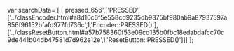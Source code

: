 var searchData= \[
\[\'pressed\_656\',\[\'PRESSED\',\[\'../classEncoder.html\#a8d10c6f5e558cd9235db9375bf980ab9a87937597a856f96152bfafd977fd736c\',1,\'Encoder::PRESSED()\'\],\[\'../classResetButton.html\#a57b758360f53e09cd135b0fbc18edabdafcc70c9de441b04db47581d7d962e12e\',1,\'ResetButton::PRESSED()\'\]\]\]
\];
